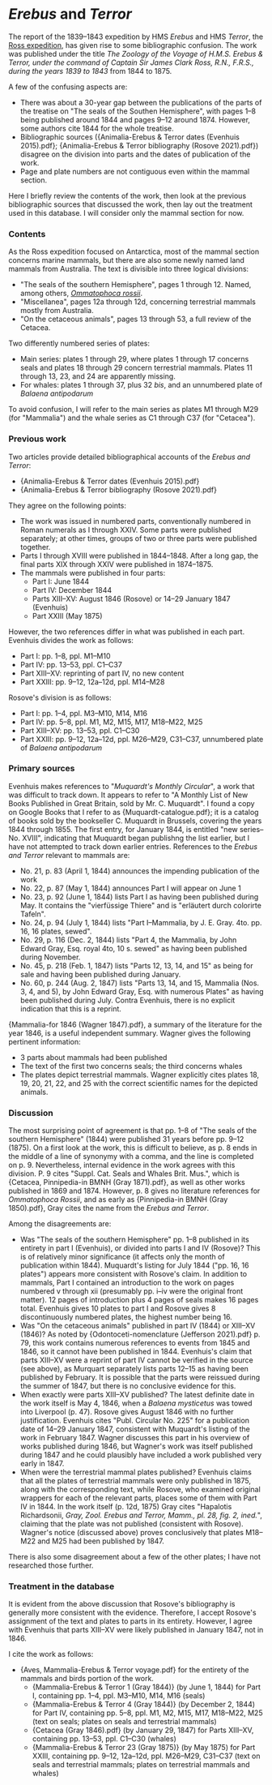 # _Erebus_ and _Terror_

The report of the 1839–1843 expedition by HMS _Erebus_ and HMS _Terror_, the
[Ross expedition](https://en.wikipedia.org/wiki/Ross_expedition), has given rise to some
bibliographic confusion. The work was published under the title _The Zoology of the
Voyage of H.M.S. Erebus & Terror, under the command of Captain Sir James Clark Ross,
R.N., F.R.S., during the years 1839 to 1843_ from 1844 to 1875.

A few of the confusing aspects are:

- There was about a 30-year gap between the publications of the parts of the treatise on
  "The seals of the Southen Hemisphere", with pages 1–8 being published around 1844 and
  pages 9–12 around 1874. However, some authors cite 1844 for the whole treatise.
- Bibliographic sources ({Animalia-Erebus & Terror dates (Evenhuis 2015).pdf};
  {Animalia-Erebus & Terror bibliography (Rosove 2021).pdf}) disagree on the division
  into parts and the dates of publication of the work.
- Page and plate numbers are not contiguous even within the mammal section.

Here I briefly review the contents of the work, then look at the previous bibliographic
sources that discussed the work, then lay out the treatment used in this database. I
will consider only the mammal section for now.

### Contents

As the Ross expedition focused on Antarctica, most of the mammal section concerns marine
mammals, but there are also some newly named land mammals from Australia. The text is
divisible into three logical divisions:

- "The seals of the southern Hemisphere", pages 1 through 12. Named, among others,
  [_Ommatophoca rossii_](/t/Ommatophoca_rossii).
- "Miscellanea", pages 12a through 12d, concerning terrestrial mammals mostly from
  Australia.
- "On the cetaceous animals", pages 13 through 53, a full review of the Cetacea.

Two differently numbered series of plates:

- Main series: plates 1 through 29, where plates 1 through 17 concerns seals and plates
  18 through 29 concern terrestrial mammals. Plates 11 through 13, 23, and 24 are
  apparently missing.
- For whales: plates 1 through 37, plus 32 _bis_, and an unnumbered plate of _Balaena
  antipodarum_

To avoid confusion, I will refer to the main series as plates M1 through M29 (for
"Mammalia") and the whale series as C1 through C37 (for "Cetacea").

### Previous work

Two articles provide detailed bibliographical accounts of the _Erebus and Terror_:

- {Animalia-Erebus & Terror dates (Evenhuis 2015).pdf}
- {Animalia-Erebus & Terror bibliography (Rosove 2021).pdf}

They agree on the following points:

- The work was issued in numbered parts, conventionally numbered in Roman numerals as I
  through XXIV. Some parts were published separately; at other times, groups of two or
  three parts were published together.
- Parts I through XVIII were published in 1844–1848. After a long gap, the final parts
  XIX through XXIV were published in 1874–1875.
- The mammals were published in four parts:
  - Part I: June 1844
  - Part IV: December 1844
  - Parts XIII–XV: August 1846 (Rosove) or 14–29 January 1847 (Evenhuis)
  - Part XXIII (May 1875)

However, the two references differ in what was published in each part. Evenhuis divides
the work as follows:

- Part I: pp. 1–8, ppl. M1–M10
- Part IV: pp. 13–53, ppl. C1–C37
- Part XIII–XV: reprinting of part IV, no new content
- Part XXIII: pp. 9–12, 12a–12d, ppl. M14–M28

Rosove's division is as follows:

- Part I: pp. 1–4, ppl. M3–M10, M14, M16
- Part IV: pp. 5–8, ppl. M1, M2, M15, M17, M18–M22, M25
- Part XIII–XV: pp. 13–53, ppl. C1–C30
- Part XXIII: pp. 9–12, 12a–12d, ppl. M26–M29, C31–C37, unnumbered plate of _Balaena
  antipodarum_

### Primary sources

Evenhuis makes references to "_Muquardt's Monthly Circular_", a work that was difficult
to track down. It appears to refer to "A Monthly List of New Books Published in Great
Britain, sold by Mr. C. Muquardt". I found a copy on Google Books that I refer to as
{Muquardt-catalogue.pdf}; it is a catalog of books sold by the bookseller C. Muquardt in
Brussels, covering the years 1844 through 1855. The first entry, for January 1844, is
entitled "new series–No. XVIII", indicating that Muquardt began publishng the list
earlier, but I have not attempted to track down earlier entries. References to the
_Erebus and Terror_ relevant to mammals are:

- No. 21, p. 83 (April 1, 1844) announces the impending publication of the work
- No. 22, p. 87 (May 1, 1844) announces Part I will appear on June 1
- No. 23, p. 92 (June 1, 1844) lists Part I as having been published during May. It
  contains the "vierfüssige Thiere" and is "erläutert durch colorirte Tafeln".
- No. 24, p. 94 (July 1, 1844) lists "Part I–Mammalia, by J. E. Gray. 4to. pp. 16, 16
  plates, sewed".
- No. 29, p. 116 (Dec. 2, 1844) lists "Part 4, the Mammalia, by John Edward Gray, Esq.
  royal 4to, 10 s. sewed" as having been published during November.
- No. 45, p. 218 (Feb. 1, 1847) lists "Parts 12, 13, 14, and 15" as being for sale and
  having been published during January.
- No. 60, p. 244 (Aug. 2, 1847) lists "Parts 13, 14, and 15, Mammalia (Nos. 3, 4, and
  5), by John Edward Gray, Esq. with numerous Plates" as having been published during
  July. Contra Evenhuis, there is no explicit indication that this is a reprint.

{Mammalia-for 1846 (Wagner 1847).pdf}, a summary of the literature for the year 1846, is
a useful independent summary. Wagner gives the following pertinent information:

- 3 parts about mammals had been published
- The text of the first two concerns seals; the third concerns whales
- The plates depict terrestrial mammals. Wagner explicitly cites plates 18, 19, 20, 21,
  22, and 25 with the correct scientific names for the depicted animals.

### Discussion

The most surprising point of agreement is that pp. 1–8 of "The seals of the southern
Hemisphere" (1844) were published 31 years before pp. 9–12 (1875). On a first look at
the work, this is difficult to believe, as p. 8 ends in the middle of a line of synonymy
with a comma, and the line is completed on p. 9. Nevertheless, internal evidence in the
work agrees with this division. P. 9 cites "Suppl. Cat. Seals and Whales Brit. Mus.",
which is {Cetacea, Pinnipedia-in BMNH (Gray 1871).pdf}, as well as other works published
in 1869 and 1874. However, p. 8 gives no literature references for _Ommatophoca Rossii_,
and as early as {Pinnipedia-in BMNH (Gray 1850).pdf}, Gray cites the name from the
_Erebus and Terror_.

Among the disagreements are:

- Was "The seals of the southern Hemisphere" pp. 1–8 published in its entirety in part I
  (Evenhuis), or divided into parts I and IV (Rosove)? This is of relatively minor
  significance (it affects only the month of publication within 1844). Muquardt's
  listing for July 1844 ("pp. 16, 16 plates") appears more consistent with Rosove's
  claim. In addition to mammals, Part I contained an introduction to the work on pages
  numbered v through xii (presumably pp. i–iv were the original front matter). 12 pages
  of introduction plus 4 pages of seals makes 16 pages total. Evenhuis gives 10 plates
  to part I and Rosove gives 8 discontinuously numbered plates, the highest number
  being 16.
- Was "On the cetaceous animals" published in part IV (1844) or XIII–XV (1846)? As noted
  by {Odontoceti-nomenclature (Jefferson 2021).pdf} p. 79, this work contains numerous
  references to events from 1845 and 1846, so it cannot have been published in 1844.
  Evenhuis's claim that parts XIII–XV were a reprint of part IV cannot be verified in
  the source (see above), as Murquart separately lists parts 12–15 as having been
  published by February. It is possible that the parts were reissued during the summer
  of 1847, but there is no conclusive evidence for this.
- When exactly were parts XIII–XV published? The latest definite date in the work itself
  is May 4, 1846, when a _Balaena mysticetus_ was towed into Liverpool (p. 47). Rosove
  gives August 1846 with no further justification. Evenhuis cites "Publ. Circular No.
  225" for a publication date of 14–29 January 1847, consistent with Muquardt's listing
  of the work in February 1847. Wagner discusses this part in his overview of works
  published during 1846, but Wagner's work was itself published during 1847 and he could
  plausibly have included a work published very early in 1847.
- When were the terrestrial mammal plates published? Evenhuis claims that all the plates
  of terrestrial mammals were only published in 1875, along with the corresponding text,
  while Rosove, who examined original wrappers for each of the relevant parts, places
  some of them with Part IV in 1844. In the work itself (p. 12d, 1875) Gray cites
  "Hapalotis Richardsonii, _Gray, Zool. Erebus and Terror, Mamm., pl. 28, fig. 2,
  ined._", claiming that the plate was not published (consistent with Rosove). Wagner's
  notice (discussed above) proves conclusively that plates M18–M22 and M25 had been
  published by 1847.

There is also some disagreement about a few of the other plates; I have not researched
those further.

### Treatment in the database

It is evident from the above discussion that Rosove's bibliography is generally more
consistent with the evidence. Therefore, I accept Rosove's assignment of the text and
plates to parts in its entirety. However, I agree with Evenhuis that parts XIII–XV were
likely published in January 1847, not in 1846.

I cite the work as follows:

- {Aves, Mammalia-Erebus & Terror voyage.pdf} for the entirety of the mammals and birds
  portion of the work.
  - {Mammalia-Erebus & Terror 1 (Gray 1844)} (by June 1, 1844) for Part I, containing
    pp. 1–4, ppl. M3–M10, M14, M16 (seals)
  - {Mammalia-Erebus & Terror 4 (Gray 1844)} (by December 2, 1844) for Part IV,
    containing pp. 5–8, ppl. M1, M2, M15, M17, M18–M22, M25 (text on seals; plates on
    seals and terrestrial mammals)
  - {Cetacea (Gray 1846).pdf} (by January 29, 1847) for Parts XIII–XV, containing pp.
    13–53, ppl. C1–C30 (whales)
  - {Mammalia-Erebus & Terror 23 (Gray 1875)} (by May 1875) for Part XXIII, containing
    pp. 9–12, 12a–12d, ppl. M26–M29, C31–C37 (text on seals and terrestrial mammals;
    plates on terrestrial mammals and whales)

